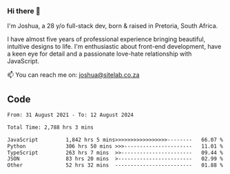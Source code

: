 ### Hi there 👋

I'm Joshua, a 28 y/o full-stack dev, born & raised in Pretoria, South Africa. 

I have almost five years of professional experience bringing beautiful, intuitive designs to life. I'm enthusiastic about front-end development, have a keen eye for detail and a passionate love-hate relationship with JavaScript.

📫 You can reach me on: joshua@sitelab.co.za

## **Code**

<!--START_SECTION:waka-->

```txt
From: 31 August 2021 - To: 12 August 2024

Total Time: 2,788 hrs 3 mins

JavaScript         1,842 hrs 5 mins>>>>>>>>>>>>>>>>>--------   66.07 %
Python             306 hrs 50 mins >>>----------------------   11.01 %
TypeScript         263 hrs 7 mins  >>-----------------------   09.44 %
JSON               83 hrs 20 mins  >------------------------   02.99 %
Other              52 hrs 32 mins  -------------------------   01.88 %
```

<!--END_SECTION:waka-->
